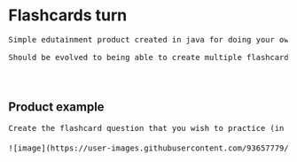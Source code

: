 
# Flashcards turn
<pre>
Simple edutainment product created in java for doing your own flashcards. 

Should be evolved to being able to create multiple flashcards.
ㅤ⠀
ㅤ⠀
</pre>

## Product example
<pre>
Create the flashcard question that you wish to practice (in any given subject), add then the answer.
ㅤ⠀
![image](https://user-images.githubusercontent.com/93657779/186868767-918b0744-2f9a-476f-a32a-d07dbd49b51d.png)

</pre>
